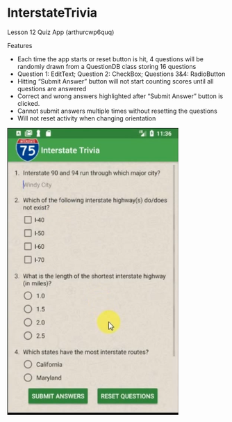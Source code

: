 # InterstateTrivia
Lesson 12 Quiz App
(arthurcwp6quq)

Features
- Each time the app starts or reset button is hit, 4 questions will be randomly drawn from a QuestionDB class storing 16 questions
- Question 1: EditText; Question 2: CheckBox; Questions 3&4: RadioButton
- Hitting “Submit Answer” button will not start counting scores until all questions are answered
- Correct and wrong answers highlighted after “Submit Answer” button is clicked.
- Cannot submit answers multiple times without resetting the questions
- Will not reset activity when changing orientation

![Alt text](/InterstateAppScreenCap.PNG)

